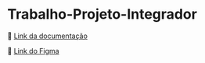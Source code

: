 # Trabalho-Projeto-Integrador
📄 [Link da documentação](https://docs.google.com/document/d/1K8s6btdWkCJSOL3uep28gQthAaRB4yk-JJXIMN6PwGs/edit?usp=sharing)

🎨 [Link do Figma](https://www.figma.com/file/CWflDrVtWpkLVJi9OKfo0T/Buscaflix?type=design&node-id=0%3A1&mode=design&t=o6FnsL07w2bXpzdH-1)

